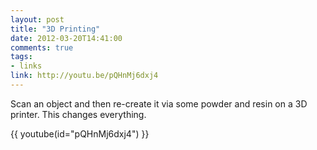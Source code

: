 ```yaml
---
layout: post
title: "3D Printing"
date: 2012-03-20T14:41:00
comments: true
tags:
- links
link: http://youtu.be/pQHnMj6dxj4
---
```

Scan an object and then re-create it via some powder and resin on a 3D printer. This changes everything.

{{ youtube(id="pQHnMj6dxj4") }}
